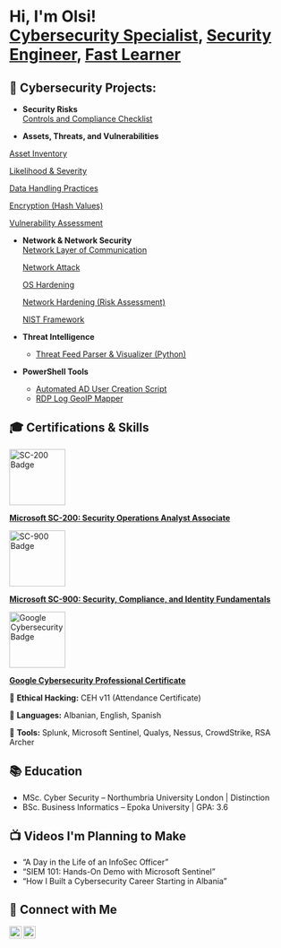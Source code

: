 <h1>Hi, I'm Olsi! <br/><a href="https://github.com/olsidoci">Cybersecurity Specialist</a>, <a href="https://www.linkedin.com/in/olsidoci">Security Engineer</a>, <a href="#">Fast Learner</a></h1>

<h2>🔐 Cybersecurity Projects:</h2>


- <b>Security Risks</b>  
  [Controls and Compliance Checklist](https://github.com/Olsidoci/olsidoci/blob/main/Projects/Control%20%26%20Compliance%20X.pdf)
  
- <b>Assets, Threats, and Vulnerabilities</b>

[Asset Inventory](https://github.com/Olsidoci/olsidoci/blob/main/Projects/Assest%20Inventory%20.xlsx)

[Likelihood & Severity](https://github.com/Olsidoci/olsidoci/blob/main/Projects/Risks%20based%20on%20their%20likelihood%20and%20severity.pdf)

[Data Handling Practices](https://github.com/Olsidoci/olsidoci/blob/main/Projects/Data%20Leak%20Wooksheet.pdf)

[Encryption (Hash Values)](https://github.com/Olsidoci/hashvalues)

[Vulnerability Assessment]()
  
- <b>Network & Network Security</b>  
  [Network Layer of Communication](https://github.com/Olsidoci/olsidoci/blob/main/Projects/Network%20Layer%20Communication.pdf)

  [Network Attack](https://github.com/Olsidoci/olsidoci/blob/main/Projects/Analyze%20Network%20Attacks.pdf)

  [OS Hardening](https://github.com/Olsidoci/olsidoci/blob/main/Projects/Apply%20OS%20hardening%20techniques.pdf)

  [Network Hardening (Risk Assessment)](https://github.com/Olsidoci/olsidoci/blob/main/Projects/Analysis%20of%20network%20hardening%20(Risk%20Assesment).pdf)

  [NIST Framework](https://github.com/Olsidoci/olsidoci/blob/main/Projects/NIST%20Framework%20.pdf)
  

- <b>Threat Intelligence</b>  
  - [Threat Feed Parser & Visualizer (Python)](https://github.com/olsidoci/threat-feed-parser)
- <b>PowerShell Tools</b>  
  - [Automated AD User Creation Script](https://github.com/olsidoci/ad-user-creation)
  - [RDP Log GeoIP Mapper](https://github.com/olsidoci/rdp-geoip-mapper)

<h2>🎓 Certifications & Skills</h2>

<!-- Microsoft SC-200 -->
<a href="https://learn.microsoft.com/en-gb/users/olsidoci/credentials/3b6c7498981e45d?ref=https%3A%2F%2Fwww.linkedin.com%2F" target="_blank">
  <img src="https://intunedin.files.wordpress.com/2021/06/image.png" alt="SC-200 Badge" width="100"/>
</a>
<p>
  <a href="https://learn.microsoft.com/en-gb/users/olsidoci/credentials/3b6c7498981e45d?ref=https%3A%2F%2Fwww.linkedin.com%2F" target="_blank">
    <strong>Microsoft SC-200: Security Operations Analyst Associate</strong>
  </a>
</p>

<!-- Microsoft SC-900 -->
<a href="https://learn.microsoft.com/en-us/users/olsidoci/credentials/77b71d0b2a63c789?ref=https%3A%2F%2Fwww.linkedin.com%2F" target="_blank">
  <img src="https://learn.microsoft.com/en-us/media/learn/certification/badges/microsoft-certified-fundamentals-badge.svg" alt="SC-900 Badge" width="100"/>
</a>
<p>
  <a href="https://learn.microsoft.com/en-us/users/olsidoci/credentials/77b71d0b2a63c789?ref=https%3A%2F%2Fwww.linkedin.com%2F" target="_blank">
    <strong>Microsoft SC-900: Security, Compliance, and Identity Fundamentals</strong>
  </a>
</p>

<!-- Google Cybersecurity -->
<a href="https://www.coursera.org/account/accomplishments/professional-cert/certificate/2BRW8EEC0I5Q" target="_blank">
  <img src="https://images.credly.com/images/0bf0f2da-a699-4c82-82e2-56dcf1f2e1c7/image.png" alt="Google Cybersecurity Badge" width="100"/>
</a>
<p>
  <a href="https://www.coursera.org/account/accomplishments/professional-cert/certificate/2BRW8EEC0I5Q" target="_blank">
    <strong>Google Cybersecurity Professional Certificate</strong>
  </a>
</p>


<!-- Other Skills -->
<p>🎯 <strong>Ethical Hacking:</strong> CEH v11 (Attendance Certificate)</p>
<p>💬 <strong>Languages:</strong> Albanian, English, Spanish</p>
<p>🔧 <strong>Tools:</strong> Splunk, Microsoft Sentinel, Qualys, Nessus, CrowdStrike, RSA Archer</p>


<h2>📚 Education</h2>

- MSc. Cyber Security – Northumbria University London | Distinction  
- BSc. Business Informatics – Epoka University | GPA: 3.6  

<h2>📺 Videos I'm Planning to Make</h2>

- “A Day in the Life of an InfoSec Officer”  
- “SIEM 101: Hands-On Demo with Microsoft Sentinel”  
- “How I Built a Cybersecurity Career Starting in Albania”  

<h2>🤝 Connect with Me</h2>

[<img align="left" alt="Olsi Doci | LinkedIn" width="22px" src="https://cdn.jsdelivr.net/npm/simple-icons@v3/icons/linkedin.svg" />][linkedin]
[<img align="left" alt="Olsi Doci | GitHub" width="22px" src="https://cdn.jsdelivr.net/npm/simple-icons@v3/icons/github.svg" />][github]

<br/><br/>

[linkedin]: https://www.linkedin.com/in/olsi-doci-18a436200/
[github]: https://github.com/olsidoci

<!--
**olsidoci/olsidoci** is a ✨ _special_ ✨ repository because its `README.md` appears on your GitHub profile.

Here are some ideas to get you started:

- 🔭 I’m currently working on: ISO 27001 policy automation scripts
- 🌱 I’m currently learning: Cloud Security (Azure), Python for Cybersecurity
- 👯 I’m looking to collaborate on: Security awareness toolkits & SOC dashboards
- 🤔 I’m looking for help with: Building my first Python package
- 💬 Ask me about: InfoSec, Compliance, SIEM, and Certifications
- 📫 How to reach me: olsidoci24@gmail.com
- ⚡ Fun fact: I love diving into new tech and learning fast!
-->
